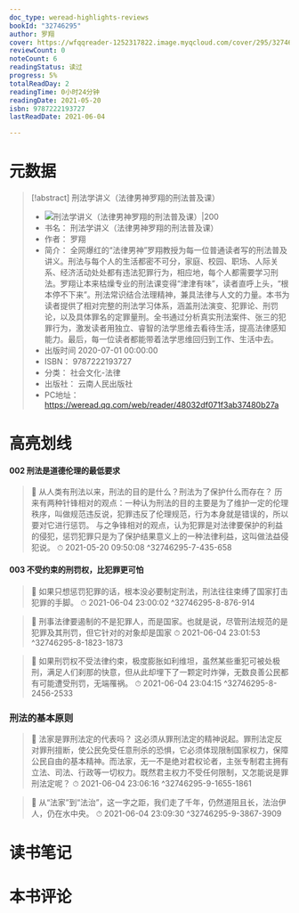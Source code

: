 ```yaml
---
doc_type: weread-highlights-reviews
bookId: "32746295"
author: 罗翔
cover: https://wfqqreader-1252317822.image.myqcloud.com/cover/295/32746295/t7_32746295.jpg
reviewCount: 0
noteCount: 6
readingStatus: 读过
progress: 5%
totalReadDay: 2
readingTime: 0小时24分钟
readingDate: 2021-05-20
isbn: 9787222193727
lastReadDate: 2021-06-04

---
```

# 元数据
> [!abstract] 刑法学讲义（法律男神罗翔的刑法普及课）
> - ![ 刑法学讲义（法律男神罗翔的刑法普及课）|200](https://wfqqreader-1252317822.image.myqcloud.com/cover/295/32746295/t7_32746295.jpg)
> - 书名： 刑法学讲义（法律男神罗翔的刑法普及课）
> - 作者： 罗翔
> - 简介： 全网爆红的“法律男神”罗翔教授为每一位普通读者写的刑法普及讲义。刑法与每个人的生活都密不可分，家庭、校园、职场、人际关系、经济活动处处都有违法犯罪行为，相应地，每个人都需要学习刑法。罗翔让本来枯燥专业的刑法课变得“津津有味”，读者直呼上头，“根本停不下来”。刑法常识结合法理精神，兼具法律与人文的力量。本书为读者提供了相对完整的刑法学习体系，涵盖刑法演变、犯罪论、刑罚论，以及具体罪名的定罪量刑。全书通过分析真实刑法案件、张三的犯罪行为，激发读者用独立、睿智的法学思维去看待生活，提高法律感知能力。最后，每一位读者都能带着法学思维回归到工作、生活中去。
> - 出版时间 2020-07-01 00:00:00
> - ISBN： 9787222193727
> - 分类： 社会文化-法律
> - 出版社： 云南人民出版社
> - PC地址：https://weread.qq.com/web/reader/48032df071f3ab37480b27a

# 高亮划线

#### 002 刑法是道德伦理的最低要求

> 📌 从人类有刑法以来，刑法的目的是什么？刑法为了保护什么而存在？
历来有两种针锋相对的观点：一种认为刑法的目的主要是为了维护一定的伦理秩序，叫做规范违反说，犯罪违反了伦理规范，行为本身就是错误的，所以要对它进行惩罚。
与之争锋相对的观点，认为犯罪是对法律要保护的利益的侵犯，惩罚犯罪只是为了保护结果意义上的一种法律利益，这叫做法益侵犯说。 
> ⏱ 2021-05-20 09:50:08 ^32746295-7-435-658

#### 003 不受约束的刑罚权，比犯罪更可怕

> 📌 如果只想惩罚犯罪的话，根本没必要制定刑法，刑法往往束缚了国家打击犯罪的手脚。 
> ⏱ 2021-06-04 23:00:02 ^32746295-8-876-914

> 📌 刑事法律要遏制的不是犯罪人，而是国家。也就是说，尽管刑法规范的是犯罪及其刑罚，但它针对的对象却是国家 
> ⏱ 2021-06-04 23:01:53 ^32746295-8-1823-1873

> 📌 如果刑罚权不受法律约束，极度膨胀如利维坦，虽然某些重犯可被处极刑，满足人们刹那的快意，但从此却埋下了一颗定时炸弹，无数良善公民都有可能遭受刑罚，无端罹祸。 
> ⏱ 2021-06-04 23:04:15 ^32746295-8-2456-2533

### 刑法的基本原则

> 📌 法家是罪刑法定的代表吗？
这必须从罪刑法定的精神说起。罪刑法定反对罪刑擅断，使公民免受任意刑杀的恐惧，它必须体现限制国家权力，保障公民自由的基本精神。而法家，无一不是绝对君权论者，主张专制君主拥有立法、司法、行政等一切权力。既然君主权力不受任何限制，又怎能说是罪刑法定呢？ 
> ⏱ 2021-06-04 23:06:16 ^32746295-9-1655-1861

> 📌 从“法家”到“法治”，这一字之距，我们走了千年，仍然道阻且长，法治伊人，仍在水中央。 
> ⏱ 2021-06-04 23:09:30 ^32746295-9-3867-3909

# 读书笔记

# 本书评论

